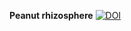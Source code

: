 **Peanut rhizosphere**
[![DOI](https://zenodo.org/badge/624842989.svg)](https://zenodo.org/badge/latestdoi/624842989)

